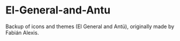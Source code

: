 # El-General-and-Antu
Backup of icons and themes (El General and Antü), originally made by Fabián Alexis.
